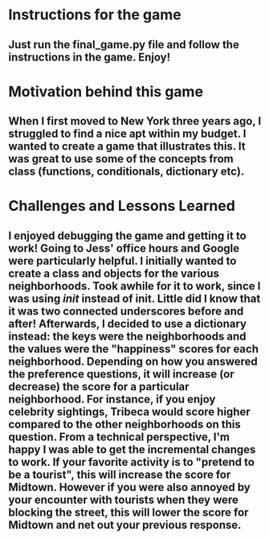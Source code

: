 # **Instructions for the game**
## Just run the final_game.py file and follow the instructions in the game. Enjoy!

# **Motivation behind this game**
## When I first moved to New York three years ago, I struggled to find a nice apt within my budget. I wanted to create a game that illustrates this. It was great to use some of the concepts from class (functions, conditionals, dictionary etc).

# **Challenges and Lessons Learned**
## I enjoyed debugging the game and getting it to work! Going to Jess' office hours and Google were particularly helpful. I initially wanted to create a class and objects for the various neighborhoods. Took awhile for it to work, since I was using _init_ instead of __init__. Little did I know that it was two connected underscores before and after! Afterwards, I decided to use a dictionary instead: the keys were the neighborhoods and the values were the "happiness" scores for each neighborhood. Depending on how you answered the preference questions, it will increase (or decrease) the score for a particular neighborhood. For instance, if you enjoy celebrity sightings, Tribeca would score higher compared to the other neighborhoods on this question. From a technical perspective, I'm happy I was able to get the incremental changes to work. If your favorite activity is to "pretend to be a tourist", this will increase the score for Midtown. However if you were also annoyed by your encounter with tourists when they were blocking the street, this will lower the score for Midtown and net out your previous response. 
